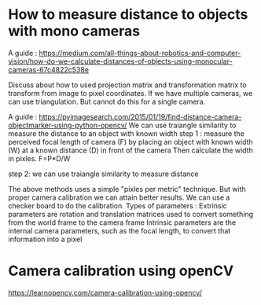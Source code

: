 # How to measure distance to objects with mono cameras 
A guide : https://medium.com/all-things-about-robotics-and-computer-vision/how-do-we-calculate-distances-of-objects-using-monocular-cameras-67c4822c538e

Discuss about how to used projection matrix and transformation matrix 
to transform from image to pixel coordinates.
If we have multiple cameras, we can use triangulation. But cannot do this for a single camera. 

A guide : https://pyimagesearch.com/2015/01/19/find-distance-camera-objectmarker-using-python-opencv/
We can use traiangle similarity to measure the distance to an object with known width
step 1 : measure the perceived focal length of camera (F)
		by placing an object with known width (W) at a known distance (D) in front of the camera 
		Then calculate the width in pixles.
		F=P*D/W

step 2: we can use traiangle similarity to measure distance 

The above methods uses a simple "pixles per metric" technique. But with proper camera calibration we can 
attain better results. We can use a checker board to do the calibration. 
Types of parameters :
    Extrinsic parameters are rotation and translation matrices used to convert something from the world frame to the camera frame
    Intrinsic parameters are the internal camera parameters, such as the focal length, to convert that information into a pixel
    
# Camera calibration using openCV
https://learnopencv.com/camera-calibration-using-opencv/





